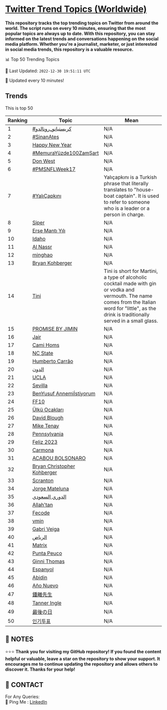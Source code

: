 [Twitter Trend Topics (Worldwide)](https://github.com/ErcinDedeoglu/Twitter-Trend-Topics)
==========

**This repository tracks the top trending topics on Twitter from around the world. 
The script runs on every 10 minutes, ensuring that the most popular topics are always up to date. 
With this repository, you can stay informed on the latest trends and conversations happening on the social media platform. 
Whether you're a journalist, marketer, or just interested in social media trends, this repository is a valuable resource.**


📊 Top 50 Trending Topics

📆 Last Updated: `2022-12-30 19:51:11 UTC`

🔧 Updated every 10 minutes!


## Trends

This is top 50

| Ranking | Topic | Mean |
| ------- | ------------ | ------------ |
| 1 | [#كريستيانو_رونالدو](http://twitter.com/search?q=%23%d9%83%d8%b1%d9%8a%d8%b3%d8%aa%d9%8a%d8%a7%d9%86%d9%88_%d8%b1%d9%88%d9%86%d8%a7%d9%84%d8%af%d9%88) | N/A |
| 2 | [#SinanAteş](http://twitter.com/search?q=%23SinanAte%c5%9f) | N/A |
| 3 | [Happy New Year](http://twitter.com/search?q=Happy+New+Year) | N/A |
| 4 | [#MemuraYüzde100ZamŞart](http://twitter.com/search?q=%23MemuraY%c3%bczde100Zam%c5%9eart) | N/A |
| 5 | [Don West](http://twitter.com/search?q=Don+West) | N/A |
| 6 | [#PMSNFLWeek17](http://twitter.com/search?q=%23PMSNFLWeek17) | N/A |
| 7 | [#YalıÇapkını](http://twitter.com/search?q=%23Yal%c4%b1%c3%87apk%c4%b1n%c4%b1) | Yalıçapkını is a Turkish phrase that literally translates to "house-boat captain". It is used to refer to someone who is a leader or a person in charge. |
| 8 | [Siper](http://twitter.com/search?q=Siper) | N/A |
| 9 | [Erse Mantı Yılı](http://twitter.com/search?q=Erse+Mant%c4%b1+Y%c4%b1l%c4%b1) | N/A |
| 10 | [Idaho](http://twitter.com/search?q=Idaho) | N/A |
| 11 | [Al Nassr](http://twitter.com/search?q=Al+Nassr) | N/A |
| 12 | [minghao](http://twitter.com/search?q=minghao) | N/A |
| 13 | [Bryan Kohberger](http://twitter.com/search?q=Bryan+Kohberger) | N/A |
| 14 | [Tini](http://twitter.com/search?q=Tini) | Tini is short for Martini, a type of alcoholic cocktail made with gin or vodka and vermouth. The name comes from the Italian word for "little", as the drink is traditionally served in a small glass. |
| 15 | [PROMISE BY JIMIN](http://twitter.com/search?q=PROMISE+BY+JIMIN) | N/A |
| 16 | [Jair](http://twitter.com/search?q=Jair) | N/A |
| 17 | [Cami Homs](http://twitter.com/search?q=Cami+Homs) | N/A |
| 18 | [NC State](http://twitter.com/search?q=NC+State) | N/A |
| 19 | [Humberto Carrão](http://twitter.com/search?q=Humberto+Carr%c3%a3o) | N/A |
| 20 | [الدون](http://twitter.com/search?q=%d8%a7%d9%84%d8%af%d9%88%d9%86) | N/A |
| 21 | [UCLA](http://twitter.com/search?q=UCLA) | N/A |
| 22 | [Sevilla](http://twitter.com/search?q=Sevilla) | N/A |
| 23 | [BenYusuf Annemiİstiyorum](http://twitter.com/search?q=BenYusuf+Annemi%c4%b0stiyorum) | N/A |
| 24 | [FF10](http://twitter.com/search?q=FF10) | N/A |
| 25 | [Ülkü Ocakları](http://twitter.com/search?q=%c3%9clk%c3%bc+Ocaklar%c4%b1) | N/A |
| 26 | [David Blough](http://twitter.com/search?q=David+Blough) | N/A |
| 27 | [Mike Tenay](http://twitter.com/search?q=Mike+Tenay) | N/A |
| 28 | [Pennsylvania](http://twitter.com/search?q=Pennsylvania) | N/A |
| 29 | [Feliz 2023](http://twitter.com/search?q=Feliz+2023) | N/A |
| 30 | [Carmona](http://twitter.com/search?q=Carmona) | N/A |
| 31 | [ACABOU BOLSONARO](http://twitter.com/search?q=ACABOU+BOLSONARO) | N/A |
| 32 | [Bryan Christopher Kohberger](http://twitter.com/search?q=Bryan+Christopher+Kohberger) | N/A |
| 33 | [Scranton](http://twitter.com/search?q=Scranton) | N/A |
| 34 | [Jorge Mateluna](http://twitter.com/search?q=Jorge+Mateluna) | N/A |
| 35 | [الدوري السعودي](http://twitter.com/search?q=%d8%a7%d9%84%d8%af%d9%88%d8%b1%d9%8a+%d8%a7%d9%84%d8%b3%d8%b9%d9%88%d8%af%d9%8a) | N/A |
| 36 | [Allah'tan](http://twitter.com/search?q=Allah%27tan) | N/A |
| 37 | [Fecode](http://twitter.com/search?q=Fecode) | N/A |
| 38 | [vmin](http://twitter.com/search?q=vmin) | N/A |
| 39 | [Gabri Veiga](http://twitter.com/search?q=Gabri+Veiga) | N/A |
| 40 | [الرياض](http://twitter.com/search?q=%d8%a7%d9%84%d8%b1%d9%8a%d8%a7%d8%b6) | N/A |
| 41 | [Matrix](http://twitter.com/search?q=Matrix) | N/A |
| 42 | [Punta Peuco](http://twitter.com/search?q=Punta+Peuco) | N/A |
| 43 | [Ginni Thomas](http://twitter.com/search?q=Ginni+Thomas) | N/A |
| 44 | [Espanyol](http://twitter.com/search?q=Espanyol) | N/A |
| 45 | [Abidin](http://twitter.com/search?q=Abidin) | N/A |
| 46 | [Año Nuevo](http://twitter.com/search?q=A%c3%b1o+Nuevo) | N/A |
| 47 | [鍾離先生](http://twitter.com/search?q=%e9%8d%be%e9%9b%a2%e5%85%88%e7%94%9f) | N/A |
| 48 | [Tanner Ingle](http://twitter.com/search?q=Tanner+Ingle) | N/A |
| 49 | [最後の日](http://twitter.com/search?q=%e6%9c%80%e5%be%8c%e3%81%ae%e6%97%a5) | N/A |
| 50 | [인기투표](http://twitter.com/search?q=%ec%9d%b8%ea%b8%b0%ed%88%ac%ed%91%9c) | N/A |




## 📝 NOTES

⭐⭐⭐ **Thank you for visiting my GitHub repository! If you found the content helpful or valuable, leave a star on the repository to show your support. It encourages me to continue updating the repository and allows others to discover it. Thanks for your help!**

## 📨 CONTACT

 For Any Queries:  
            🏓 Ping Me : [LinkedIn](https://www.linkedin.com/in/ercindedeoglu/)